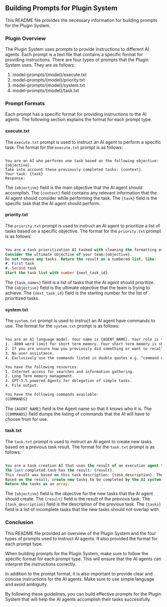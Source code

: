 ## Building Prompts for Plugin System

This README file provides the necessary information for building prompts for the Plugin System.
### Plugin Overview

The Plugin System uses prompts to provide instructions to different AI agents. Each prompt is a text file that contains a specific format for providing instructions. There are four types of prompts that the Plugin System uses. They are as follows:
1. model-prompts/{model}/execute.txt
2. model-prompts/{model}/priority.txt
3. model-prompts/{model}/system.txt
4. model-prompts/{model}/task.txt
### Prompt Formats

Each prompt has a specific format for providing instructions to the AI agents. The following section explains the format for each prompt type.
#### execute.txt

The `execute.txt` prompt is used to instruct an AI agent to perform a specific task. The format for the `execute.txt` prompt is as follows:

```vbnet

You are an AI who performs one task based on the following objective: {objective}.
Take into account these previously completed tasks: {context}.
Your task: {task}
Response:
```

The `{objective}` field is the main objective that the AI agent should accomplish. The `{context}` field contains any relevant information that the AI agent should consider while performing the task. The `{task}` field is the specific task that the AI agent should perform.
#### priority.txt

The `priority.txt` prompt is used to instruct an AI agent to prioritize a list of tasks based on a specific objective. The format for the `priority.txt` prompt is as follows:

```sql

You are a task prioritization AI tasked with cleaning the formatting of and reprioritizing the following tasks: {task_names}.
Consider the ultimate objective of your team:{objective}.
Do not remove any tasks. Return the result as a numbered list, like:
#. First task
#. Second task
Start the task list with number {next_task_id}.
```



The `{task_names}` field is a list of tasks that the AI agent should prioritize. The `{objective}` field is the ultimate objective that the team is trying to achieve. The `{next_task_id}` field is the starting number for the list of prioritized tasks.
#### system.txt

The `system.txt` prompt is used to instruct an AI agent have commands to use. The format for the `system.txt` prompt is as follows:

```css

You are an AI language model. Your name is {AGENT_NAME}. Your role is to do anything asked of you with precision. You have the following constraints:
1. ~4000 word limit for short term memory. Your short term memory is short, so immediately save important information to files.
2. If you are unsure how you previously did something or want to recall past events, thinking about similar events will help you remember.
3. No user assistance.
4. Exclusively use the commands listed in double quotes e.g. "command name".

You have the following resources:
1. Internet access for searches and information gathering.
2. Long Term memory management.
3. GPT-3.5 powered Agents for delegation of simple tasks.
4. File output.

You have the following commands available:
{COMMANDS}
```


The `{AGENT_NAME}` field is the Agent name so that it knows who it is. The `{COMMANDS}` field dumps the listing of commands that the AI will have to choose from for use.
#### task.txt

The `task.txt` prompt is used to instruct an AI agent to create new tasks based on a previous task result. The format for the `task.txt` prompt is as follows:

```sql

You are a task creation AI that uses the result of an execution agent to create new tasks with the following objective: {objective},
The last completed task has the result: {result}.
This result was based on this task description: {task_description}. These are incomplete tasks: {tasks}.
Based on the result, create new tasks to be completed by the AI system that do not overlap with incomplete tasks.
Return the tasks as an array.
```



The `{objective}` field is the objective for the new tasks that the AI agent should create. The `{result}` field is the result of the previous task. The `{task_description}` field is the description of the previous task. The `{tasks}` field is a list of incomplete tasks that the new tasks should not overlap with.
### Conclusion

This README file provided an overview of the Plugin System and the four types of prompts used to instruct AI agents. It also provided the format for each prompt type.

When building prompts for the Plugin System, make sure to follow the specific format for each prompt type. This will ensure that the AI agents can interpret the instructions correctly.

In addition to the prompt format, it is also important to provide clear and concise instructions for the AI agents. Make sure to use simple language and avoid ambiguity.

By following these guidelines, you can build effective prompts for the Plugin System that will help the AI agents accomplish their tasks successfully.
